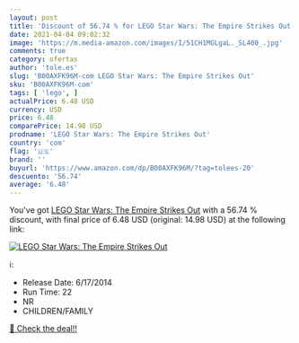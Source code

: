 ```yaml
---
layout: post
title: 'Discount of 56.74 % for LEGO Star Wars: The Empire Strikes Out'
date: 2021-04-04 09:02:32
image: 'https://m.media-amazon.com/images/I/51CH1MGLgaL._SL400_.jpg'
comments: true
category: ofertas
author: 'tole.es'
slug: 'B00AXFK96M-com LEGO Star Wars: The Empire Strikes Out'
sku: 'B00AXFK96M-com'
tags: [ 'lego', ]
actualPrice: 6.48 USD
currency: USD
price: 6.48
comparePrice: 14.98 USD
prodname: 'LEGO Star Wars: The Empire Strikes Out'
country: 'com'
flag: '🇺🇸'
brand: ''
buyurl: 'https://www.amazon.com/dp/B00AXFK96M/?tag=tolees-20'
descuento: '56.74'
average: '6.48'
---
```


You've got [LEGO Star Wars: The Empire Strikes Out](https://www.amazon.com/dp/B00AXFK96M/?tag=tolees-20) with a  56.74 % discount, with final price of 6.48 USD (original: 14.98 USD) at the following link:

[![LEGO Star Wars: The Empire Strikes Out](https://m.media-amazon.com/images/I/51CH1MGLgaL._SL400_.jpg)](https://www.amazon.com/dp/B00AXFK96M/?tag=tolees-20)

ℹ️:

- Release Date: 6/17/2014
- Run Time: 22
- NR
- CHILDREN/FAMILY

[🛒 Check the deal!!](https://www.amazon.com/dp/B00AXFK96M/?tag=tolees-20)
